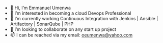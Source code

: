 - 👋 Hi, I’m Emmanuel Umenwa
- 👀 I’m interested in becoming a cloud Devops Professional
- 🌱 I’m currently working Continuous Integration with Jenkins | Ansible | Artifactory | SonarQube | PHP
- 💞️ I’m looking to collaborate on any start up project
- 📫 I can be reached via my email: oeumenwa@yahoo.com

<!---
eoumenwa/eoumenwa is a ✨ special ✨ repository because its `README.md` (this file) appears on your GitHub profile.
You can click the Preview link to take a look at your changes.
--->
